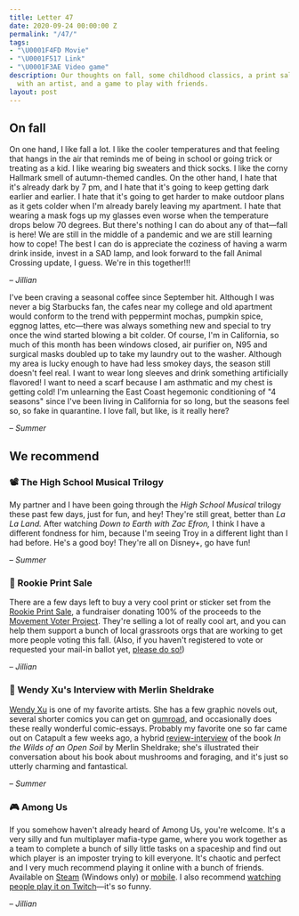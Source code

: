 ```yaml
---
title: Letter 47
date: 2020-09-24 00:00:00 Z
permalink: "/47/"
tags:
- "\U0001F4FD️ Movie"
- "\U0001F517 Link"
- "\U0001F3AE Video game"
description: Our thoughts on fall, some childhood classics, a print sale, an interview
  with an artist, and a game to play with friends.
layout: post
---
```


## On fall

On one hand, I like fall a lot. I like the cooler temperatures and that feeling that hangs in the air that reminds me of being in school or going trick or treating as a kid. I like wearing big sweaters and thick socks. I like the corny Hallmark smell of autumn-themed candles. On the other hand, I hate that it's already dark by 7 pm, and I hate that it's going to keep getting dark earlier and earlier. I hate that it's going to get harder to make outdoor plans as it gets colder when I'm already barely leaving my apartment. I hate that wearing a mask fogs up my glasses even worse when the temperature drops below 70 degrees. But there's nothing I can do about any of that—fall is here! We are still in the middle of a pandemic and we are still learning how to cope! The best I can do is appreciate the coziness of having a warm drink inside, invest in a SAD lamp, and look forward to the fall Animal Crossing update, I guess. We're in this together!!!

– *Jillian*

I've been craving a seasonal coffee since September hit. Although I was never a big Starbucks fan, the cafes near my college and old apartment would conform to the trend with peppermint mochas, pumpkin spice, eggnog lattes, etc—there was always something new and special to try once the wind started blowing a bit colder. Of course, I'm in California, so much of this month has been windows closed, air purifier on, N95 and surgical masks doubled up to take my laundry out to the washer. Although my area is lucky enough to have had less smokey days, the season still doesn't feel real. I want to wear long sleeves and drink something artificially flavored! I want to need a scarf because I am asthmatic and my chest is getting cold! I'm unlearning the East Coast hegemonic conditioning of "4 seasons" since I've been living in California for so long, but the seasons feel so, so fake in quarantine. I love fall, but like, is it really here?

– *Summer*

## We recommend

### 📽️ The High School Musical Trilogy

My partner and I have been going through the *High School Musical* trilogy these past few days, just for fun, and hey! They're still great, better than *La La Land.* After watching *Down to Earth with Zac Efron,* I think I have a different fondness for him, because I'm seeing Troy in a different light than I had before. He's a good boy! They're all on Disney+, go have fun!

– *Summer*

### 🔗 Rookie Print Sale

There are a few days left to buy a very cool print or sticker set from the [Rookie Print Sale](https://www.rookieprintsale.com), a fundraiser donating 100% of the proceeds to the [Movement Voter Project](http://movement.vote/). They're selling a lot of really cool art, and you can help them support a bunch of local grassroots orgs that are working to get more people voting this fall. (Also, if you haven't registered to vote or requested your mail-in ballot yet, [please do so!](https://www.vote.org))

– *Jillian*

### 🔗 Wendy Xu's Interview with Merlin Sheldrake

[Wendy Xu](http://www.artofwendyxu.com/) is one of my favorite artists. She has a few graphic novels out, several shorter comics you can get on [gumroad](https://gumroad.com/wendyxu), and occasionally does these really wonderful comic-essays. Probably my favorite one so far came out on Catapult a few weeks ago, a hybrid [review-interview](https://catapult.co/stories/in-the-wilds-of-an-open-soil-with-merlin-sheldrake-entangled-biology-publishing-fungi-wendy-xu) of the book *In the Wilds of an Open Soil* by Merlin Sheldrake; she's illustrated their conversation about his book about mushrooms and foraging, and it's just so utterly charming and fantastical.

– *Summer*

### 🎮 Among Us

If you somehow haven't already heard of Among Us, you're welcome. It's a very silly and fun multiplayer mafia-type game, where you work together as a team to complete a bunch of silly little tasks on a spaceship and find out which player is an imposter trying to kill everyone. It's chaotic and perfect and I very much recommend playing it online with a bunch of friends. Available on [Steam](https://store.steampowered.com/app/945360/Among_Us/) (Windows only) or [mobile](https://apps.apple.com/us/app/among-us/id1351168404). I also recommend [watching people play it on Twitch](https://www.twitch.tv/directory/game/Among%20Us)—it's so funny.

– *Jillian*
